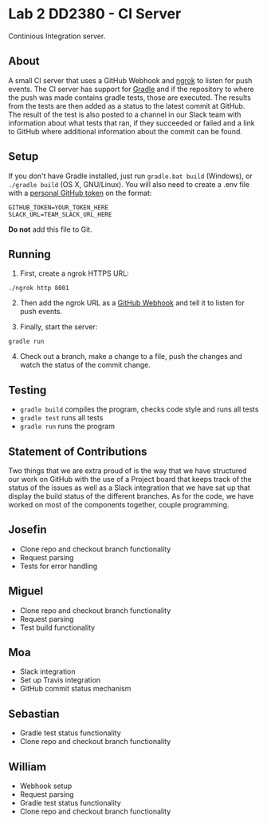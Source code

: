# Lab 2 DD2380 - CI Server
Continious Integration server.

## About
A small CI server that uses a GitHub Webhook and [ngrok](https://ngrok.com) to listen for push events. The CI server has support for [Gradle](https://gradle.org/) and if the repository to where the push was made contains gradle tests, those are executed. The results from the tests are then added as a status to the latest commit at GitHub. The result of the test is also posted to a channel in our Slack team with information about what tests that ran, if they succeeded or failed and a link to GitHub where additional information about the commit can be found.

## Setup
If you don't have Gradle installed, just run `gradle.bat build` (Windows), or `./gradle build` (OS X, GNU/Linux).
You will also need to create a .env file with a [personal GitHub token](https://help.github.com/articles/creating-a-personal-access-token-for-the-command-line/) on the format:
```
GITHUB_TOKEN=YOUR_TOKEN_HERE
SLACK_URL=TEAM_SLACK_URL_HERE
```
**Do not** add this file to Git.

## Running
1. First, create a ngrok HTTPS URL:
```
./ngrok http 8001
```
2. Then add the ngrok URL as a [GitHub Webhook](https://github.com/software-fundamentals/CI-server/settings/hooks) and tell it to listen for push events.

3. Finally, start the server:
```
gradle run
```

4. Check out a branch, make a change to a file, push the changes and watch the status of the commit change.

## Testing
* `gradle build` compiles the program, checks code style and runs all tests
* `gradle test` runs all tests
* `gradle run` runs the program

## Statement of Contributions
Two things that we are extra proud of is the way that we have structured our work on GitHub with the use of a Project board that keeps track of the status of the issues as well as a Slack integration that we have sat up that display the build status of the different branches. As for the code, we have worked on most of the components together, couple programming.

## Josefin
* Clone repo and checkout branch functionality
* Request parsing
* Tests for error handling

## Miguel
* Clone repo and checkout branch functionality
* Request parsing
* Test build functionality

## Moa
* Slack integration
* Set up Travis integration
* GitHub commit status mechanism

## Sebastian
* Gradle test status functionality
* Clone repo and checkout branch functionality

## William
* Webhook setup
* Request parsing
* Gradle test status functionality
* Clone repo and checkout branch functionality